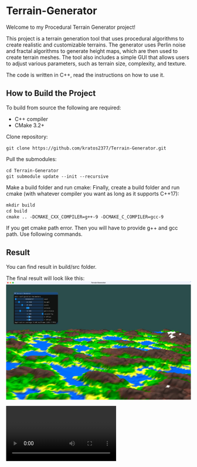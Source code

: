 ﻿# Terrain-Generator

Welcome to my Procedural Terrain Generator project!

This project is a terrain generation tool that uses procedural algorithms to create realistic and customizable terrains. The generator uses Perlin noise and fractal algorithms to generate height maps, which are then used to create terrain meshes. The tool also includes a simple GUI that allows users to adjust various parameters, such as terrain size, complexity, and texture.

The code is written in C++, read the instructions on how to use it.


## How to Build the Project
To build from source the following are required:

 - C++ compiler
 - CMake 3.2+

Clone repository:
```
git clone https://github.com/kratos2377/Terrain-Generator.git

```

Pull the submodules:
```
cd Terrain-Generator
git submodule update --init --recursive
```

Make a build folder and run cmake:
Finally, create a build folder and run cmake (with whatever compiler you want as long as it supports C++17):

```
mkdir build
cd build
cmake .. -DCMAKE_CXX_COMPILER=g++-9 -DCMAKE_C_COMPILER=gcc-9
```

If you get cmake path error. Then you will have to provide g++ and gcc path. Use following commands.

## Result
You can find result in build/src folder.


The final result will look like this:
![procedural-terrain-generation example](https://github.com/kratos2377/Terrain-Generator/blob/main/results/image_1.jpeg)

![procedural-terrain-generation video](https://user-images.githubusercontent.com/33194613/223132573-a69180b8-c9b8-46ec-8626-abf6203d6f73.mp4)
